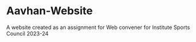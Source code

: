 # Aavhan-Website
A website created as an assignment for Web convener for Institute Sports Council 2023-24
